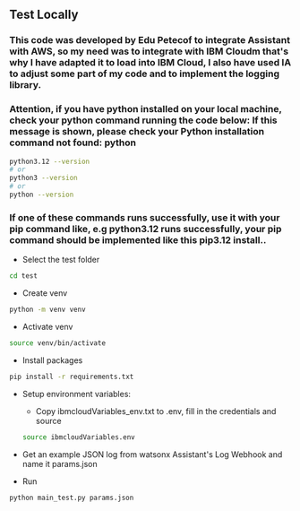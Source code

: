 ## Test Locally

### This code was developed by Edu Petecof to integrate Assistant with AWS, so my need was to integrate with IBM Cloudm that's why I have adapted it to load into IBM Cloud, I also have used IA to adjust some part of my code and to implement the logging library.

### Attention, if you have python installed on your local machine, check your python command running the code below: If this message is shown, please check your Python installation command not found: python

```bash
python3.12 --version
# or
python3 --version
# or 
python --version
```

### If one of these commands runs successfully, use it with your pip command like, e.g python3.12 runs successfully, your pip command should be implemented like this pip3.12 install..

- Select the test folder

```bash
cd test
```

- Create venv 

```bash
python -m venv venv
```

- Activate venv

```bash
source venv/bin/activate
```

- Install packages

```bash
pip install -r requirements.txt
```

- Setup environment variables: 

    - Copy ibmcloudVariables_env.txt to .env, fill in the credentials and source

    ```bash
    source ibmcloudVariables.env
    ```

- Get an example JSON log from watsonx Assistant's Log Webhook and name it params.json

- Run 

```bash
python main_test.py params.json
```